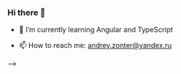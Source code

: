### Hi there 👋

<!-- - 🔭 I’m currently working on ... -->
- 🌱 I’m currently learning Angular and TypeScript
<!-- - 👯 I’m looking to collaborate on ... -->
<!-- - 🤔 I’m looking for help with ... -->
<!-- - 💬 Ask me about ... -->
- 📫 How to reach me: andrey.zonter@yandex.ru
<!-- - 😄 Pronouns: ... -->
<!-- - ⚡ Fun fact: ... -->
-->
